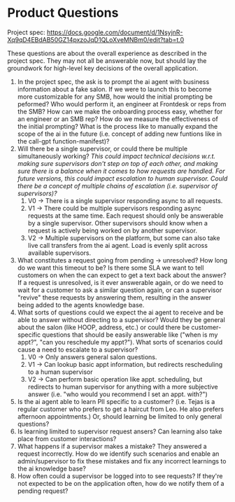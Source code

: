 # Product Questions

Project spec: https://docs.google.com/document/d/1NsyjnR-Xq9qD4EBdAB50GZ14pxzoJqD1QLoXveMNBm0/edit?tab=t.0

These questions are about the overall experience as described in the project
spec. They may not all be answerable now, but should lay the groundwork for
high-level key decisions of the overall application.

1. In the project spec, the ask is to prompt the ai agent with business
   information about a fake salon. If we were to launch this to become more
   customizable for any SMB, how would the initial prompting be peformed? Who
   would perform it, an engineer at Frontdesk or reps from the SMB? How can we make
   the onboarding process easy, whether for an engineer or an SMB rep? How do we
   measure the effectiveness of the initial prompting? What is the process like
   to manually expand the scope of the ai in the future (i.e. concept of adding
   new funtions like in the call-gpt function-manifest)?
1. Will there be a single supervisor, or could there be multiple simultaneously
   working? *This could impact technical decisions w.r.t. making sure supervisors
   don't step on top of each other, and making sure there is a balance when it
   comes to how requests are handled. For future versions, this could impact
   escalation to human supervisor. Could there be a concept of multiple chains of
   escalation (i.e. supervisor of supervisors)?*
    1. V0 -> There is a single supervisor responding async to all requests.
    1. V1 -> There could be multiple supervisors responding async requests
       at the same time. Each request should only be answerable by a single
       supervisor. Other supervisors should know when a request is actively being
       worked on by another supervisor.
    1. V2 -> Multiple supervisors on the platform, but some can also take live
       call transfers from the ai agent. Load is evenly split across available
       supervisors.
1. What constitutes a request going from pending -> unresolved? How long do we
   want this timeout to be? Is there some SLA we want to tell customers on when
   the can expect to get a text back about the answer? If a request is
   unresolved, is it ever answerable again, or do we need to wait for a customer to
   ask a similar question again, or can a supervisor "revive" these requests by
   answering them, resulting in the answer being added to the agents knowledge
   base.
1. What sorts of questions could we expect the ai agent to receive and be able
   to answer without directing to a supervisor? Would they be general about the
   salon (like HOOP, address, etc.) or could there be customer-specific questions
   that should be easily answerable like ("when is my appt?", "can you reschedule
   my appt?"). What sorts of scenarios could cause a need to escalate to a
   supervisor?
    1. V0 -> Only answers general salon questions.
    1. V1 -> Can lookup basic appt information, but redirects rescheduling to a
       human supervisor
    1. V2 -> Can perform basic operation like appt. scheduling, but redirects to
       human supervisor for anything with a more subjective answer (i.e. "who
       would you recommend I set an appt. with?")
1. Is the ai agent able to learn PII specific to a customer? (i.e. Tejas is a
   regular customer who prefers to get a haircut from Leo. He also prefers
   afternoon appointments.) Or, should learning be limited to only general
   questions?
1. Is learning limited to supervisor request ansers? Can learning also take
   place from customer interactions?
1. What happens if a supervisor makes a mistake? They answered a request
   incorrectly. How do we identify such scenarios and enable an admin/supervisor
   to fix these mistakes and fix any incorrect learnings to the ai knowledge base?
1. How often could a supervisor be logged into to see requests? If they're not
   expected to be on the application often, how do we notify them of a pending
   request?

